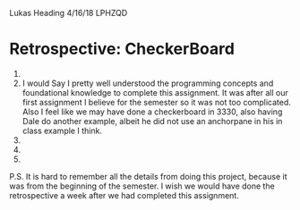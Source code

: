 Lukas Heading
4/16/18
LPHZQD

# Retrospective: CheckerBoard
1.
2. I would Say I pretty well understood the programming concepts and foundational knowledge to complete this assignment. It was after all our first assignment I believe for the semester so it was not too complicated. Also I feel like we may have done a checkerboard in 3330, also having Dale do another example, albeit he did not use an anchorpane in his in class example I think.
3.
4.
5.

P.S. It is hard to remember all the details from doing this project, because it was from the beginning of the semester. I wish we would have done the retrospective a week after we had completed this assignment.
